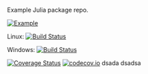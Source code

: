 Example Julia package repo.

[![Example](http://pkg.julialang.org/badges/Example_0.6.svg)](http://pkg.julialang.org/?pkg=Example)

Linux: [![Build Status](https://travis-ci.org/JuliaLang/Example.jl.svg?branch=master)](https://travis-ci.org/JuliaLang/Example.jl)

Windows: [![Build Status](https://ci.appveyor.com/api/projects/status/github/JuliaLang/Example.jl?branch=master&svg=true)](https://ci.appveyor.com/project/tkelman/example-jl/branch/master)

[![Coverage Status](https://coveralls.io/repos/JuliaLang/Example.jl/badge.svg?branch=master)](https://coveralls.io/r/JuliaLang/Example.jl?branch=master)
[![codecov.io](http://codecov.io/github/JuliaLang/Example.jl/coverage.svg?branch=master)](http://codecov.io/github/JuliaLang/Example.jl?branch=master)
dsada
dsadsa
